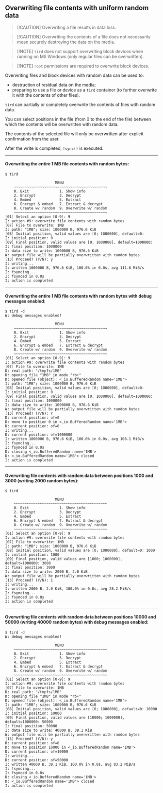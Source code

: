 
## Overwriting file contents with uniform random data

> \[!CAUTION]
> Overwriting a file results in data loss.

> \[!CAUTION]
> Overwriting the contents of a file does not necessarily mean securely destroying the data on the media.

> \[!NOTE]
> `tird` does not support overwriting block devices when running on MS Windows (only regular files can be overwritten).

> \[!NOTE]
> `root` permissions are required to overwrite block devices.

Overwriting files and block devices with random data can be used to:

- destruction of residual data on the media;
- preparing to use a file or device as a `tird` container (to further overwrite it with the contents of other files).

`tird` can partially or completely overwrite the contents of files with random data.

You can select positions in the file (from 0 to the end of the file) between which the contents will be overwritten with random data.

The contents of the selected file will only be overwritten after explicit confirmation from the user.

After the write is completed, `fsync()` is executed.

---

#### Overwriting the entire 1 MB file contents with random bytes:

```
$ tird

                       MENU
    ~~~~~~~~~~~~~~~~~~~~~~~~~~~~~~~~~~~~~~~~~~~
    0. Exit              1. Show info
    2. Encrypt           3. Decrypt
    4. Embed             5. Extract
    6. Encrypt & embed   7. Extract & decrypt
    8. Create w/ random  9. Overwrite w/ random
    ~~~~~~~~~~~~~~~~~~~~~~~~~~~~~~~~~~~~~~~~~~~
[01] Select an option [0-9]: 9
I: action #9: overwrite file contents with random bytes
[07] File to overwrite: 1MB
I: path: "1MB"; size: 1000000 B, 976.6 KiB
[08] Initial position, valid values are [0; 1000000], default=0:
I: initial position: 0
[09] Final position, valid values are [0; 1000000], default=1000000:
I: final position: 1000000
I: data size to write: 1000000 B, 976.6 KiB
W: output file will be partially overwritten with random bytes
[13] Proceed? (Y/N): y
I: writing...
I: written 1000000 B, 976.6 KiB, 100.0% in 0.0s, avg 111.6 MiB/s
I: fsyncing...
I: fsynced in 0.0s
I: action is completed
```

---

#### Overwriting the entire 1 MB file contents with random bytes with debug messages enabled:

```
$ tird -d
W: debug messages enabled!

                       MENU
    ~~~~~~~~~~~~~~~~~~~~~~~~~~~~~~~~~~~~~~~~~~~
    0. Exit              1. Show info
    2. Encrypt           3. Decrypt
    4. Embed             5. Extract
    6. Encrypt & embed   7. Extract & decrypt
    8. Create w/ random  9. Overwrite w/ random
    ~~~~~~~~~~~~~~~~~~~~~~~~~~~~~~~~~~~~~~~~~~~
[01] Select an option [0-9]: 9
I: action #9: overwrite file contents with random bytes
[07] File to overwrite: 1MB
D: real path: "/tmpfs/1MB"
D: opening file "1MB" in mode "rb+"
D: opened file (object): <_io.BufferedRandom name='1MB'>
I: path: "1MB"; size: 1000000 B, 976.6 KiB
[08] Initial position, valid values are [0; 1000000], default=0:
I: initial position: 0
[09] Final position, valid values are [0; 1000000], default=1000000:
I: final position: 1000000
I: data size to write: 1000000 B, 976.6 KiB
W: output file will be partially overwritten with random bytes
[13] Proceed? (Y/N): Y
D: current position: of=0
D: move to position 0 in <_io.BufferedRandom name='1MB'>
D: current position: of=0
I: writing...
D: current position: of=1000000
I: written 1000000 B, 976.6 KiB, 100.0% in 0.0s, avg 108.1 MiB/s
I: fsyncing...
I: fsynced in 0.0s
D: closing <_io.BufferedRandom name='1MB'>
D: <_io.BufferedRandom name='1MB'> closed
I: action is completed
```

---

#### Overwriting file contents with random data between positions 1000 and 3000 (writing 2000 random bytes):

```
$ tird

                       MENU
    ~~~~~~~~~~~~~~~~~~~~~~~~~~~~~~~~~~~~~~~~~~~
    0. Exit              1. Show info
    2. Encrypt           3. Decrypt
    4. Embed             5. Extract
    6. Encrypt & embed   7. Extract & decrypt
    8. Create w/ random  9. Overwrite w/ random
    ~~~~~~~~~~~~~~~~~~~~~~~~~~~~~~~~~~~~~~~~~~~
[01] Select an option [0-9]: 9
I: action #9: overwrite file contents with random bytes
[07] File to overwrite: 1MB
I: path: "1MB"; size: 1000000 B, 976.6 KiB
[08] Initial position, valid values are [0; 1000000], default=0: 1000
I: initial position: 1000
[09] Final position, valid values are [1000; 1000000], default=1000000: 3000
I: final position: 3000
I: data size to write: 2000 B, 2.0 KiB
W: output file will be partially overwritten with random bytes
[13] Proceed? (Y/N): 1
I: writing...
I: written 2000 B, 2.0 KiB, 100.0% in 0.0s, avg 28.2 MiB/s
I: fsyncing...
I: fsynced in 0.0s
I: action is completed
```

---

#### Overwriting file contents with random data between positions 10000 and 50000 (writing 40000 random bytes) with debug messages enabled:

```
$ tird -d
W: debug messages enabled!

                       MENU
    ~~~~~~~~~~~~~~~~~~~~~~~~~~~~~~~~~~~~~~~~~~~
    0. Exit              1. Show info
    2. Encrypt           3. Decrypt
    4. Embed             5. Extract
    6. Encrypt & embed   7. Extract & decrypt
    8. Create w/ random  9. Overwrite w/ random
    ~~~~~~~~~~~~~~~~~~~~~~~~~~~~~~~~~~~~~~~~~~~
[01] Select an option [0-9]: 9
I: action #9: overwrite file contents with random bytes
[07] File to overwrite: 1MB
D: real path: "/tmpfs/1MB"
D: opening file "1MB" in mode "rb+"
D: opened file (object): <_io.BufferedRandom name='1MB'>
I: path: "1MB"; size: 1000000 B, 976.6 KiB
[08] Initial position, valid values are [0; 1000000], default=0: 10000
I: initial position: 10000
[09] Final position, valid values are [10000; 1000000], default=1000000: 50000
I: final position: 50000
I: data size to write: 40000 B, 39.1 KiB
W: output file will be partially overwritten with random bytes
[13] Proceed? (Y/N): y
D: current position: of=0
D: move to position 10000 in <_io.BufferedRandom name='1MB'>
D: current position: of=10000
I: writing...
D: current position: of=50000
I: written 40000 B, 39.1 KiB, 100.0% in 0.0s, avg 83.2 MiB/s
I: fsyncing...
I: fsynced in 0.0s
D: closing <_io.BufferedRandom name='1MB'>
D: <_io.BufferedRandom name='1MB'> closed
I: action is completed
```
